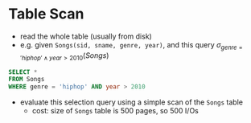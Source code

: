 # Table Scan
- read the whole table (usually from disk)
- e.g. given `Songs(sid, sname, genre, year)`, and this query $\sigma_{genre='hiphop' \land year>2010}(Songs)$
```sql
SELECT * 
FROM Songs
WHERE genre = 'hiphop' AND year > 2010
```
- evaluate this selection query using a simple scan of the `Songs` table
	- cost: size of `Songs` table is 500 pages, so 500 I/Os